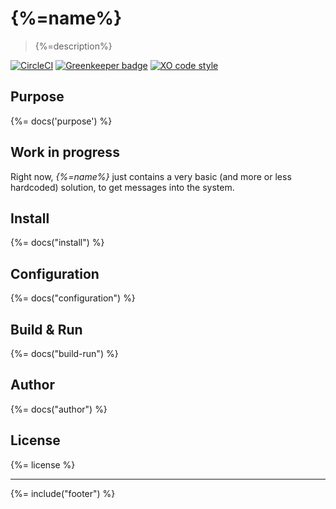 # {%=name%}
> {%=description%}

[![CircleCI](https://img.shields.io/circleci/project/github/sammler/{%=name%}.svg)](https://circleci.com/gh/stefanwalther/{%=name%}/tree/master)
[![Greenkeeper badge](https://badges.greenkeeper.io/sammler/{%=name%}.svg)](https://greenkeeper.io/)
[![XO code style](https://img.shields.io/badge/code_style-XO--space-5ed9c7.svg)](https://github.com/sindresorhus/eslint-config-xo-space)

## Purpose
{%= docs('purpose') %}

## Work in progress

Right now, _{%=name%}_ just contains a very basic (and more or less hardcoded) solution, to get messages into the system.

## Install 
{%= docs("install") %}

## Configuration
{%= docs("configuration") %}

## Build & Run
{%= docs("build-run") %}

## Author
{%= docs("author") %}

## License
{%= license %}

***

{%= include("footer") %}

